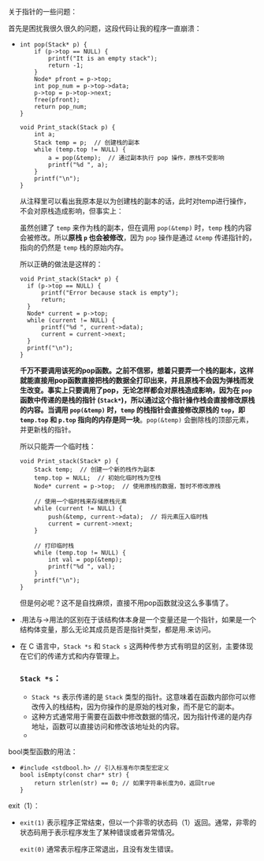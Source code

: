 
关于指针的一些问题：

首先是困扰我很久很久的问题，这段代码让我的程序一直崩溃：

- ```
  int pop(Stack* p) {
      if (p->top == NULL) {
          printf("It is an empty stack");
          return -1;
      }
      Node* pfront = p->top;
      int pop_num = p->top->data;
      p->top = p->top->next;
      free(pfront);
      return pop_num;
  }
  
  void Print_stack(Stack p) {
      int a;
      Stack temp = p;  // 创建栈的副本
      while (temp.top != NULL) {
          a = pop(&temp);  // 通过副本执行 pop 操作，原栈不受影响
          printf("%d ", a);
      }
      printf("\n");
  }
  ```

  从注释里可以看出我原本是以为创建栈的副本的话，此时对temp进行操作，不会对原栈造成影响，但事实上：

  虽然创建了 `temp` 来作为栈的副本，但在调用 `pop(&temp)` 时，`temp` 栈的内容会被修改。所以**原栈 `p` 也会被修改**，因为 `pop` 操作是通过 `&temp` 传递指针的，指向的仍然是 `temp` 栈的原始内存。

  所以正确的做法是这样的：

  ```
  void Print_stack(Stack* p) {
  	if (p->top == NULL) {
  		printf("Error because stack is empty");
  		return;
  	}
  	Node* current = p->top;
  	while (current != NULL) {
  		printf("%d ", current->data);
  		current = current->next;
  	}
  	printf("\n");
  }
  ```

  **千万不要调用该死的pop函数。**之前不信邪，想着只要弄一个栈的副本，这样就能直接用pop函数直接把栈的数据全打印出来，并且原栈不会因为弹栈而发生改变。事实上只要调用了pop，无论怎样都会对原栈造成影响，因为在 `pop` 函数中传递的是栈的指针 (`Stack*`)，**所以通过这个指针操作栈会直接修改原栈的内容**。当调用 `pop(&temp)` 时，`temp` 的栈指针会直接修改原栈的 `top`，即 `temp.top` 和 `p.top` 指向的**内存是同一块**。`pop(&temp)` 会删除栈的顶部元素，并更新栈的指针。

  所以只能弄一个临时栈：

  ```
  void Print_stack(Stack* p) {
      Stack temp;  // 创建一个新的栈作为副本
      temp.top = NULL;  // 初始化临时栈为空栈
      Node* current = p->top;  // 使用原栈的数据，暂时不修改原栈
      
      // 使用一个临时栈来存储原栈元素
      while (current != NULL) {
          push(&temp, current->data);  // 将元素压入临时栈
          current = current->next;
      }
  
      // 打印临时栈
      while (temp.top != NULL) {
          int val = pop(&temp);
          printf("%d ", val);
      }
      printf("\n");
  }
  
  ```

  但是何必呢？这不是自找麻烦，直接不用pop函数就没这么多事情了。

- .用法与->用法的区别在于该结构体本身是一个变量还是一个指针，如果是一个结构体变量，那么无论其成员是否是指针类型，都是用.来访问。

- 在 C 语言中，`Stack *s` 和 `Stack s` 这两种传参方式有明显的区别，主要体现在它们的传递方式和内存管理上。

  ### `Stack *s`：

  - `Stack *s` 表示传递的是 `Stack` 类型的指针。这意味着在函数内部你可以修改传入的栈结构，因为你操作的是原始的栈对象，而不是它的副本。
  - 这种方式通常用于需要在函数中修改数据的情况，因为指针传递的是内存地址，函数可以直接访问和修改该地址处的内容。
  - 

bool类型函数的用法：

- ```
  #include <stdbool.h> // 引入标准布尔类型宏定义
  bool isEmpty(const char* str) {
      return strlen(str) == 0; // 如果字符串长度为0，返回true
  }
  ```

exit（1）：

- `exit(1)` 表示程序正常结束，但以一个非零的状态码（1）返回。通常，非零的状态码用于表示程序发生了某种错误或者异常情况。

  `exit(0)` 通常表示程序正常退出，且没有发生错误。



